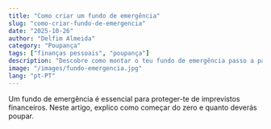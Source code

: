 ```yaml
---
title: "Como criar um fundo de emergência"
slug: "como-criar-fundo-de-emergencia"
date: "2025-10-26"
author: "Delfim Almeida"
category: "Poupança"
tags: ["finanças pessoais", "poupança"]
description: "Descobre como montar o teu fundo de emergência passo a passo."
image: "/images/fundo-emergencia.jpg"
lang: "pt-PT"
---
```


Um fundo de emergência é essencial para proteger-te de imprevistos financeiros.
Neste artigo, explico como começar do zero e quanto deverás poupar.
